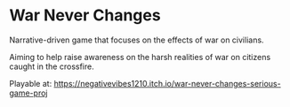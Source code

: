 # War Never Changes
 
Narrative-driven game that focuses on the effects of war on civilians.

Aiming to help raise awareness on the harsh realities of war on citizens caught in the crossfire.

Playable at: https://negativevibes1210.itch.io/war-never-changes-serious-game-proj
